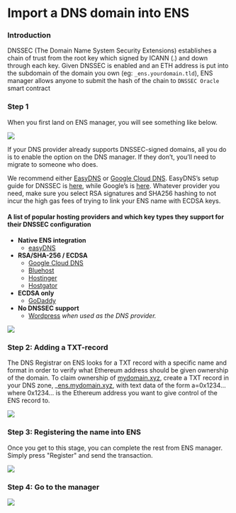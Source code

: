 # Import a DNS domain into ENS

### Introduction

DNSSEC (The Domain Name System Security Extensions) establishes a chain of trust from the root key which signed by ICANN (.) and down through each key. Given DNSSEC is enabled and an ETH address is put into the subdomain of the domain you own (eg: `_ens.yourdomain.tld`), ENS manager allows anyone to submit the hash of the chain to `DNSSEC Oracle` smart contract

### Step 1

When you first land on ENS manager, you will see something like below.

![](https://clarity-so.s3.amazonaws.com/3b15b359-24c1-4156-ba53-e9882a65673f/sMJ1w8F3r946pt43jBGrdp.png)

If your DNS provider already supports DNSSEC-signed domains, all you do is to enable the option on the DNS manager. If they don’t, you’ll need to migrate to someone who does.

We recommend either [EasyDNS](https://www.easydns.com) or [Google Cloud DNS](https://cloudplatform.googleblog.com/2017/11/DNSSEC-now-available-in-Cloud-DNS.html). EasyDNS’s setup guide for DNSSEC is [here](https://fusion.easydns.com/Knowledgebase/Article/View/18/7/dnssec), while Google’s is [here](https://cloud.google.com/dns/dnssec-config). Whatever provider you need, make sure you select RSA signatures and SHA256 hashing to not incur the high gas fees of trying to link your ENS name with ECDSA keys.

#### A list of popular hosting providers and which key types they support for their DNSSEC configuration

* **Native ENS integration**
  * [easyDNS](https://easydns.com)
* **RSA/SHA-256 / ECDSA**
  * [Google Cloud DNS](https://cloud.google.com/dns)
  * [Bluehost](https://www.bluehost.com)
  * [Hostinger](https://hostinger.com)
  * [Hostgator](https://hostgator.com)
* **ECDSA only**
  * [GoDaddy](https://www.godaddy.com)
* **No DNSSEC support**
  * [Wordpress](https://www.wordpress.com) _when used as the DNS provider._

![](https://clarity-so.s3.amazonaws.com/3b15b359-24c1-4156-ba53-e9882a65673f/eEqx5oLmdb7ySaC6Mxz9xg.png)

### Step 2: Adding a TXT-record

The DNS Registrar on ENS looks for a TXT record with a specific name and format in order to verify what Ethereum address should be given ownership of the domain. To claim ownership of [mydomain.xyz](https://mydomain.xyz), create a TXT record in your DNS zone, \_[ens.mydomain.xyz](https://ens.mydomain.xyz), with text data of the form a=0x1234... where 0x1234... is the Ethereum address you want to give control of the ENS record to.

![](https://clarity-so.s3.amazonaws.com/3b15b359-24c1-4156-ba53-e9882a65673f/omZsvRBUuTCRBPFnXtp12q.png)

### Step 3: Registering the name into ENS

Once you get to this stage, you can complete the rest from ENS manager. Simply press "Register" and send the transaction.

![](https://clarity-so.s3.amazonaws.com/3b15b359-24c1-4156-ba53-e9882a65673f/barTVq7bqfi6xLjM5vh3VH.png)

### Step 4: Go to the manager

![](https://clarity-so.s3.amazonaws.com/3b15b359-24c1-4156-ba53-e9882a65673f/i8EaBmXgJf2By99Lkq8hav.png)
